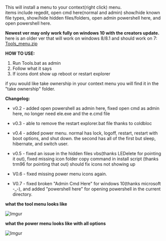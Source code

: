 This will install a menu to your context(right click) menu.  
items include regedit, open cmd here(normal and admin) show/hide known file types, show/hide hidden files/folders, open admin powershell here, and open powershell here.

**Newest ver may only work fully on windows 10 with the creators update.**
here is an older ver that will work on windows 8/8.1 and should work on 7: [Tools_menu.zip](https://cdn.discordapp.com/attachments/246402376099954689/288882232892981249/Tools_Menu.zip)


**HOW TO USE:**

1. Run Tools.bat as admin
2. Follow what it says
3. If icons dont show up reboot or restart explorer


if you would like take ownership in your context menu you will find it in the "take ownership" folder. 



**Changelog:**

- v0.2 - added open powershell as admin here, fixed open cmd as admin here, no longer need ele.exe and the e.cmd file

- v0.3 - able to remove the restart explorer.bat file thanks to coldbloc

- v0.4 - added power menu. normal has lock, logoff, restart, restart with boot options, and shut down. the second has all of the first but sleep, hibernate, and switch user.

- v0.5 - fixed an issue in the hidden files vbs(thanks LEDelete for pointing it out), fixed missing icon folder copy command in install script (thanks trm96 for pointing that out) should fix icons not showing up

- V0.6 - fixed missing power menu icons again.

- V0.7 - fixed broken "Admin Cmd Here" for windows 10(thanks microsoft -_-), and added  "powershell here" for opening powershell in the current directory.


**what the tool menu looks like**


![Imgur](http://i.imgur.com/FsU6spb.png)


**what the power menu looks like with all options**


![Imgur](http://i.imgur.com/d7gK35h.png)
